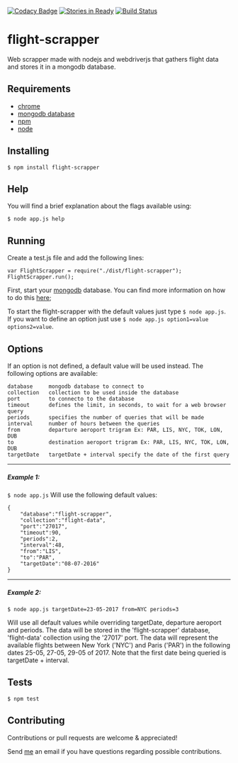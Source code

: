 [![Codacy Badge](https://api.codacy.com/project/badge/Grade/a3b112d983624adea191ba81a9713ba1)](https://www.codacy.com/app/tiagobertolo/flight-scrapper?utm_source=github.com&amp;utm_medium=referral&amp;utm_content=bertolo1988/flight-scrapper&amp;utm_campaign=Badge_Grade)
[![Stories in Ready](https://badge.waffle.io/bertolo1988/flight-scrapper.png?label=ready&title=Ready)](https://waffle.io/bertolo1988/flight-scrapper)
[![Build Status](https://travis-ci.org/bertolo1988/flight-scrapper.svg?branch=master)](https://travis-ci.org/bertolo1988/flight-scrapper)



# flight-scrapper

Web scrapper made with nodejs and webdriverjs that gathers flight data and stores it in a mongodb database.


## Requirements

 - [chrome](https://www.google.com/chrome/browser/desktop/index.html)
 - [mongodb database](https://www.mongodb.com/)
 - [npm](http://npmjs.org)
 - [node](http://nodejs.org/)

## Installing

`$ npm install flight-scrapper`

## Help

You will find a brief explanation about the flags available using:

`$ node app.js help`

## Running

Create a test.js file and add the following lines:

`var FlightScrapper = require("./dist/flight-scrapper");
FlightScrapper.run();`

First, start your [mongodb](https://www.mongodb.com/) database. You can find more information on how to do this [here](https://docs.mongodb.com/);

To start the flight-scrapper with the default values just type `$ node app.js`.
If you want to define an option just use `$ node app.js option1=value options2=value`.

## Options

If an option is not defined, a default value will be used instead.
The following options are available:

	database     mongodb database to connect to
	collection   collection to be used inside the database
	port         to connecto to the database
	timeout      defines the limit, in seconds, to wait for a web browser query
	periods      specifies the number of queries that will be made
	interval     number of hours between the queries
	from         departure aeroport trigram Ex: PAR, LIS, NYC, TOK, LON, DUB
	to           destination aeroport trigram Ex: PAR, LIS, NYC, TOK, LON, DUB
	targetDate   targetDate + interval specify the date of the first query

---
##### Example 1:
`$ node app.js`
Will use the following default values:
	
	{
		"database":"flight-scrapper",
		"collection":"flight-data",
		"port":"27017",
		"timeout":90,
		"periods":2,
		"interval":48,
		"from":"LIS",
		"to":"PAR",
		"targetDate":"08-07-2016"	
	}

---
##### Example 2:
`$ node app.js targetDate=23-05-2017 from=NYC periods=3`

Will use all default values while overriding targetDate, departure aeroport and periods. 
The data will be stored in the 'flight-scrapper' database, 'flight-data' collection using the '27017' port. The data will represent the available flights between New York ('NYC') and Paris ('PAR') in the following dates 25-05, 27-05, 29-05 of 2017. Note that the first date being queried is targetDate + interval.

## Tests

`$ npm test`

## Contributing

Contributions or pull requests are welcome & appreciated!

Send [me](https://github.com/bertolo1988/) an email if you have questions regarding possible contributions.

